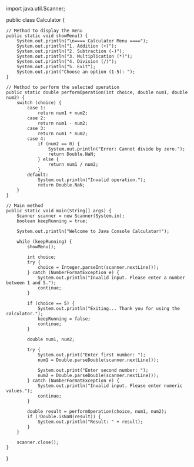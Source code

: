 import java.util.Scanner;

public class Calculator {

    // Method to display the menu
    public static void showMenu() {
        System.out.println("\n==== Calculator Menu ====");
        System.out.println("1. Addition (+)");
        System.out.println("2. Subtraction (-)");
        System.out.println("3. Multiplication (*)");
        System.out.println("4. Division (/)");
        System.out.println("5. Exit");
        System.out.print("Choose an option (1-5): ");
    }

    // Method to perform the selected operation
    public static double performOperation(int choice, double num1, double num2) {
        switch (choice) {
            case 1:
                return num1 + num2;
            case 2:
                return num1 - num2;
            case 3:
                return num1 * num2;
            case 4:
                if (num2 == 0) {
                    System.out.println("Error: Cannot divide by zero.");
                    return Double.NaN;
                } else {
                    return num1 / num2;
                }
            default:
                System.out.println("Invalid operation.");
                return Double.NaN;
        }
    }

    // Main method
    public static void main(String[] args) {
        Scanner scanner = new Scanner(System.in);
        boolean keepRunning = true;

        System.out.println("Welcome to Java Console Calculator!");

        while (keepRunning) {
            showMenu();

            int choice;
            try {
                choice = Integer.parseInt(scanner.nextLine());
            } catch (NumberFormatException e) {
                System.out.println("Invalid input. Please enter a number between 1 and 5.");
                continue;
            }

            if (choice == 5) {
                System.out.println("Exiting... Thank you for using the calculator.");
                keepRunning = false;
                continue;
            }

            double num1, num2;

            try {
                System.out.print("Enter first number: ");
                num1 = Double.parseDouble(scanner.nextLine());

                System.out.print("Enter second number: ");
                num2 = Double.parseDouble(scanner.nextLine());
            } catch (NumberFormatException e) {
                System.out.println("Invalid input. Please enter numeric values.");
                continue;
            }

            double result = performOperation(choice, num1, num2);
            if (!Double.isNaN(result)) {
                System.out.println("Result: " + result);
            }
        }

        scanner.close();
    }
}

